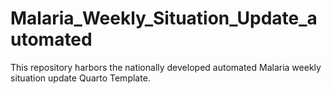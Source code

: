 # Malaria_Weekly_Situation_Update_automated
This repository harbors the nationally developed automated Malaria weekly situation update Quarto Template.
